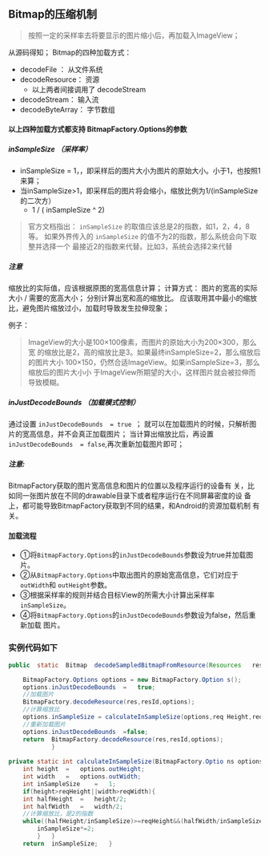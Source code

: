 Bitmap的压缩机制
---
> 按照一定的采样率去将要显示的图片缩小后，再加载入ImageView；

从源码得知；
Bitmap的四种加载方式：
+ decodeFile ： 从文件系统
+ decodeResource： 资源
	+ 以上两者间接调用了  decodeStream
+ decodeStream： 输入流
+ decodeByteArray： 字节数组

#### 以上四种加载方式都支持 BitmapFactory.Options的参数
#####  inSampleSize （采样率）
+ inSampleSize = 1，，即采样后的图片大小为图片的原始大小。小于1，也按照1来算；
+ 	当inSampleSize>1，即采样后的图片将会缩小，缩放比例为1/(inSampleSize 的二次方）
	+ 1 / ( inSampleSize ^ 2)	

> 官方文档指出：
> `inSampleSize` 的取值应该总是2的指数，如1，2，4，8等。 如果外界传入的 `inSampleSize` 的值不为2的指数，那么系统会向下取整并选择一个 最接近2的指数来代替。比如3，系统会选择2来代替

##### 注意
缩放比的实际值，应该根据原图的宽高信息计算；
计算方式：
图片的宽高的实际大小 / 需要的宽高大小；
分别计算出宽和高的缩放比。
应该取用其中最小的缩放比，避免图片缩放过小，加载时导致发生拉伸现象；

例子：
> ImageView的大小是100×100像素，而图片的原始大小为200×300，那么宽 的缩放比是2，高的缩放比是3。如果最终inSampleSize=2，那么缩放后的图片大小 100×150，仍然合适ImageView。如果inSampleSize=3，那么缩放后的图片大小小 于ImageView所期望的大小，这样图片就会被拉伸而导致模糊。 

#####   inJustDecodeBounds （加载模式控制）
通过设置 `inJustDecodeBounds  = true `；
就可以在加载图片的时候，只解析图片的宽高信息，并不会真正加载图片；
当计算出缩放比后，再设置 `inJustDecodeBounds  = false`,再次重新加载图片即可；

##### 注意:
BitmapFactory获取的图片宽高信息和图片的位置以及程序运行的设备有 关，比如同一张图片放在不同的drawable目录下或者程序运行在不同屏幕密度的设 备上，都可能导致BitmapFactory获取到不同的结果，和Android的资源加载机制 有关。

#### 加载流程

+ ①将`BitmapFactory.Options`的`inJustDecodeBounds`参数设为true并加载图片。
+ ②从`BitmapFactory.Options`中取出图片的原始宽高信息，它们对应于`outWidth`和 `outHeight`参数。
+ ③根据采样率的规则并结合目标View的所需大小计算出采样率`inSampleSize`。
+  ④将`BitmapFactory.Options`的`inJustDecodeBounds`参数设为false，然后重新加载 图片。

### 实例代码如下
```java
public	static	Bitmap	decodeSampledBitmapFromResource(Resources	res,	int	resId,	int	reqWidth,	int	reqHeight){						

	BitmapFactory.Options options =	new	BitmapFactory.Option s();								
	options.inJustDecodeBounds	=	true;				
	//加载图片								
	BitmapFactory.decodeResource(res,resId,options);					
	//计算缩放比	
	options.inSampleSize = calculateInSampleSize(options,req Height,reqWidth);							
	//重新加载图片	
	options.inJustDecodeBounds	=false;	
	return	BitmapFactory.decodeResource(res,resId,options);	
			}
			
private	static int calculateInSampleSize(BitmapFactory.Optio ns	options,	int	reqHeight,	int	reqWidth)	{	
	int	height	=	options.outHeight;	
	int	width	=	options.outWidth;
	int	inSampleSize	=	1;							
	if(height>reqHeight||width>reqWidth){											
	int	halfHeight	=	height/2;											
    int	halfWidth	=	width/2;											
    //计算缩放比，是2的指数
	while((halfHeight/inSampleSize)>=reqHeight&&(halfWidth/inSampleSize)>=reqWidth){
		inSampleSize*=2;	
		}	}
	return	inSampleSize;	}
```
